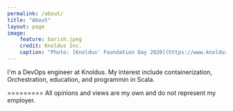 ```yaml
---
permalink: /about/
title: "About"
layout: page
image:
    feature: barish.jpeg
    credit: Knoldus Inc.
    caption: "Photo: [Knoldus' Foundation Day 2020](https://www.knoldus.com/home)"
---
```

I'm a DevOps engineer at Knoldus. My interest include containerization, Orchestration, education, and programmin in Scala.

=========
All opinions and views are my own and do not represent my employer.